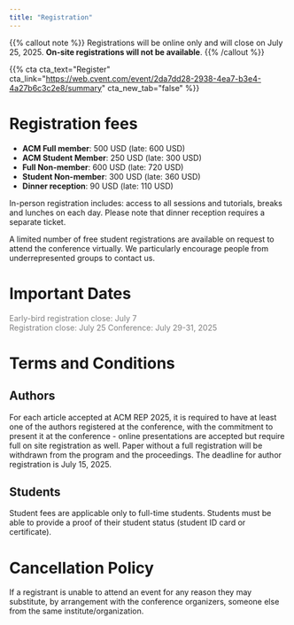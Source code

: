 ```yaml
---
title: "Registration"
---
```


{{% callout note %}}
Registrations will be online only and will close on July 25, 2025. **On-site registrations will not be available**.
{{% /callout %}}

{{% cta cta_text="Register" cta_link="https://web.cvent.com/event/2da7dd28-2938-4ea7-b3e4-4a27b6c3c2e8/summary" cta_new_tab="false" %}}



# Registration fees

 - **ACM Full member**: 500 USD (late: 600 USD)
 - **ACM Student Member**: 250 USD (late: 300 USD)
 - **Full Non-member**: 600 USD (late: 720 USD)
 - **Student Non-member**: 300 USD (late: 360 USD)
 - **Dinner reception**: 90 USD (late: 110 USD)

In-person registration includes: access to all sessions and tutorials, breaks and lunches on each day. Please note that dinner reception requires a separate ticket.

A limited number of free student registrations are available on request to attend the
conference virtually. We particularly encourage people from underrepresented
groups to contact us.


# Important Dates

<span style=color:grey>Early-bird registration close: July 7</span>  
<span style=color:grey>Registration close: July 25</span>
<span style=color:grey>Conference:  July 29-31, 2025</span>  

# Terms and Conditions

## Authors
For each article accepted at ACM REP 2025, it is required to have at least one of the authors registered at the conference, with the commitment to present it at the conference - online presentations are accepted but require full on site registration as well. Paper without a full registration will be withdrawn from the program and the proceedings. The deadline for author registration is July 15, 2025.

## Students
Student fees are applicable only to full-time students. Students must be able to provide a proof of their student status (student ID card or certificate).

# Cancellation Policy

If a registrant is unable to attend an event for any reason they may substitute, by arrangement with the conference organizers, someone else from the same institute/organization.
